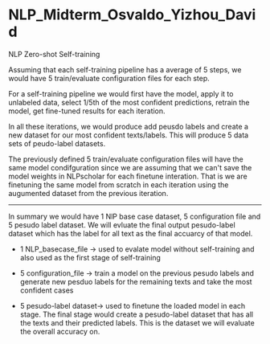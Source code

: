 # NLP_Midterm_Osvaldo_Yizhou_David
NLP Zero-shot Self-training


Assuming that each self-training pipeline has a average of 5 steps, we would have 5 train/evaluate configuration files for each step.

For a self-training pipeline we would first have the model, apply it to unlabeled data, select 1/5th of the most confident predictions, retrain the model, get fine-tuned results for each iteration. 

In all these iterations, we would produce add peusdo labels and create a new dataset for our most confident texts/labels. This will produce 5 data sets of peudo-label datasets.

The previously defined  5 train/evaluate configuration files will have the same model condifguration since we are assuming that we can't save the model weights in NLPscholar for each finetune interation. That is we are finetuning the same model from scratch in each iteration using the augumented dataset from the previous iteration.

----

In summary we would have 1 NlP base case dataset, 5 configuration file and 5 pesudo label dataset. We will evluate the final output  pesudo-label dataset which has the label for all text as the final accuarcy of that model. 

- 1 NLP_basecase_file -> used to evalate model without self-training and also used as the first stage of self-training

- 5 configuration_file -> train a model on the previous pesudo labels and generate new pesduo labels for the remaining texts and take the most confident cases

- 5 pesudo-label dataset-> used to finetune the loaded model in each stage. The final stage would create a pesudo-label dataset that has all the texts and their predicted labels. This is the dataset we will evaluate the overall accuracy on.


